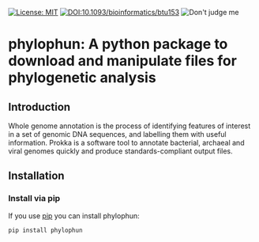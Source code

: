 [![License: MIT](https://img.shields.io/badge/License-MIT-yellow.svg)](https://opensource.org/licenses/MIT)
[![DOI:10.1093/bioinformatics/btu153](https://zenodo.org/badge/DOI/10.1093/bioinformatics/btu153.svg)](https://doi.org/10.1093/bioinformatics/btu153)
![Don't judge me](https://img.shields.io/badge/Language-Perl_5-steelblue.svg)

# phylophun: A python package to download and manipulate files for phylogenetic analysis

## Introduction

Whole genome annotation is the process of identifying features of interest
in a set of genomic DNA sequences, and labelling them with useful
information. Prokka is a software tool to annotate bacterial, archaeal and
viral genomes quickly and produce standards-compliant output files.

## Installation

### Install via pip
If you use [pip](https://pip.pypa.io/en/stable/)
you can install phylophun:
```
pip install phylophun
```


